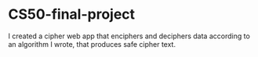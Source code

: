 # CS50-final-project
I created a cipher web app that enciphers and deciphers data according to an algorithm I wrote, that produces safe cipher text.
